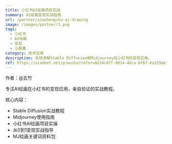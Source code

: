 ```yaml
---
title: 小红书AI绘画项目实战
summary: AI绘画变现实战指南
url: /partner/xiaohongshu-ai-drawing
image: /images/partner/1.png
tags:
  - 小红书
  - AI绘画
  - 变现
  - 小报童
category: 技术应用
description: 系统讲解Stable Diffusion和Midjourney在小红书的变现应用。
ref: https://xiaobot.net/p/wuzhu?refer=8e34cd7f-0014-4bca-bfbf-ea155de7c005
---
```


作者：@五竹

专注AI绘画在小红书的变现应用，亲自验证的实战教程。

核心内容：
- Stable Diffusion实战教程
- Midjourney使用指南
- 小红书AI绘画项目实操
- 从0到1变现实战指导
- MJ绘画关键词资料包

